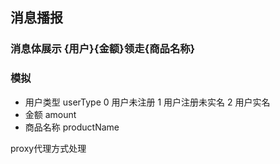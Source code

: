 ## 消息播报

### 消息体展示 {用户}{金额}领走{商品名称}

### 模拟 
  - 用户类型 userType 0 用户未注册  1 用户注册未实名  2 用户实名
  - 金额 amount 
  - 商品名称 productName
  
  proxy代理方式处理

  
    
  